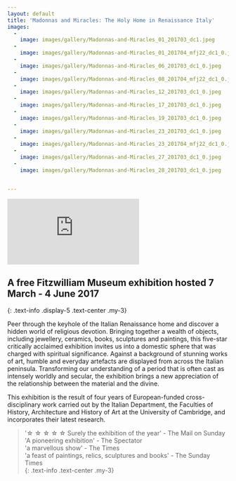 ```yaml
---
layout: default
title: 'Madonnas and Miracles: The Holy Home in Renaissance Italy'
images:
  -
    image: images/gallery/Madonnas-and-Miracles_01_201703_dc1.jpeg
  -
    image: images/gallery/Madonnas-and-Miracles_01_201704_mfj22_dc1_0.jpeg
  -
    image: images/gallery/Madonnas-and-Miracles_06_201703_dc1_0.jpeg
  -
    image: images/gallery/Madonnas-and-Miracles_08_201704_mfj22_dc1_0.jpeg
  -
    image: images/gallery/Madonnas-and-Miracles_12_201703_dc1_0.jpeg
  -
    image: images/gallery/Madonnas-and-Miracles_17_201703_dc1_0.jpeg
  -
    image: images/gallery/Madonnas-and-Miracles_19_201703_dc1_0.jpeg
  -
    image: images/gallery/Madonnas-and-Miracles_23_201703_dc1_0.jpeg
  -
    image: images/gallery/Madonnas-and-Miracles_23_201704_mfj22_dc1_0.jpeg
  -  
    image: images/gallery/Madonnas-and-Miracles_27_201703_dc1_0.jpeg
  -
    image: images/gallery/Madonnas-and-Miracles_28_201703_dc1_0.jpeg


---
```

<div class="embed-responsive embed-responsive-16by9">
  <iframe class="embed-responsive-item" src="https://www.youtube.com/embed/zVugcN22j7k" title="YouTube video player" frameborder="0" allow="accelerometer; autoplay; clipboard-write; encrypted-media; gyroscope; picture-in-picture" allowfullscreen></iframe>
</div>

## A free Fitzwilliam Museum exhibition hosted 7 March - 4 June 2017
{: .text-info .display-5 .text-center .my-3}

Peer through the keyhole of the Italian Renaissance home and discover a hidden world of religious devotion. Bringing together a wealth of objects, including jewellery, ceramics, books, sculptures and paintings, this five-star critically acclaimed exhibition invites us into a domestic sphere that was charged with spiritual significance. Against a background of stunning works of art, humble and everyday artefacts are displayed from across the Italian peninsula. Transforming our understanding of a period that is often cast as intensely worldly and secular, the exhibition brings a new appreciation of the relationship between the material and the divine.

This exhibition is the result of four years of European-funded cross-disciplinary work carried out by the Italian Department, the Faculties of History, Architecture and History of Art at the University of Cambridge, and incorporates their latest research.

> '&#9734; &#9734; &#9734; &#9734; &#9734; Surely the exhibition of the year' - The Mail on Sunday  
'A pioneering exhibition' - The Spectator  
'a marvellous show' - The Times  
'a feast of paintings, relics, sculptures and books' -  The Sunday Times  
{: .text-info .text-center .my-3}
